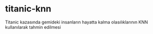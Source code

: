 # titanic-knn
Titanic kazasında gemideki insanların hayatta kalma olasılıklarının KNN kullanılarak tahmin edilmesi
